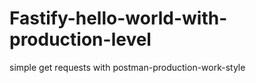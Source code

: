 # Fastify-hello-world-with-production-level
 simple get requests with postman-production-work-style
